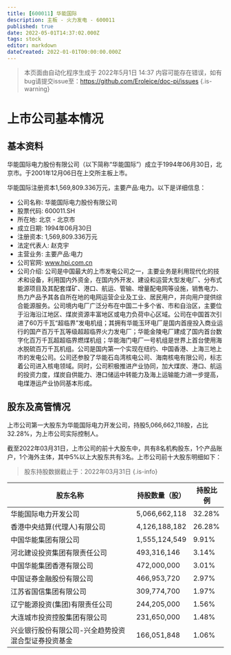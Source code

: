 ```yaml
---
title: [600011] 华能国际
description: 主板 - 火力发电 - 600011
published: true
date: 2022-05-01T14:37:02.000Z
tags: stock
editor: markdown
dateCreated: 2022-01-01T00:00:00.000Z
---
```


> 本页面由自动化程序生成于 2022年5月1日 14:37
> 内容可能存在错误，如有bug请提交issue至：https://github.com/Eroleice/doc-pi/issues
{.is-warning}

# 上市公司基本情况

## 基本资料

华能国际电力股份有限公司（以下简称“华能国际”）成立于1994年06月30日，北京市。于2001年12月06日在上交所主板上市。

华能国际注册资本1,569,809.336万元，主要产品:电力。以下是详细信息：

- 公司名称: 华能国际电力股份有限公司
- 股票代码: 600011.SH
- 所在地: 北京 - 北京市
- 成立日期: 1994年06月30日
- 注册资本: 1,569,809.336万元
- 法定代表人: 赵克宇
- 主营业务: 主要产品:电力
- 公司官网: www.hpi.com.cn
- 公司介绍: 公司是中国最大的上市发电公司之一，主要业务是利用现代化的技术和设备，利用国内外资金，在国内外开发、建设和运营大型发电厂、分布式能源项目及其配套煤矿、港口、航运、管输、增量配电网等设施，销售电力、热力产品予其各自所在地的电网运营企业及工业、居民用户，并向用户提供综合能源服务。公司境内电厂广泛分布在中国二十多个省、市和自治区，主要位于沿海沿江地区、煤炭资源丰富地区或电力负荷中心区域。公司在中国首次引进了60万千瓦“超临界”发电机组；其拥有华能玉环电厂是国内首座投入商业运行的国产百万千瓦等级超超临界火力发电厂；华能金陵电厂建成了国内首台数字化百万千瓦超超临界燃煤机组；华能海门电厂一号机组是世界上首台使用海水脱硫百万千瓦机组。公司是国内第一个实现在纽约、中国香港、上海三地上市的发电公司。公司还参股了华能石岛湾核电公司、海南核电有限公司，标志着公司进入核电领域。同时，公司积极推进产业协同，加大煤炭、港口、航运的投资力度，煤炭自供能力、港口储运中转能力及海上运输能力进一步提高，电煤港运产业协同基本形成。


## 股东及高管情况

上市公司第一大股东为华能国际电力开发公司，持股5,066,662,118股，占比32.28%，为上市公司实际控制人。

截至2022年03月31日，上市公司的前十大股东中，共有8名机构股东，1个产品账户，1个海外主体，其中5%以上大股东共有3名。上市公司前十大股东明细如下：

> 股东持股数据截止于：2022年03月31日
{.is-info}

| 股东名称 | 持股数量（股） | 持股比例 |
| --- | --- | --- |
| 华能国际电力开发公司 | 5,066,662,118 | 32.28% |
| 香港中央结算(代理人)有限公司 | 4,126,188,182 | 26.28% |
| 中国华能集团有限公司 | 1,555,124,549 | 9.91% |
| 河北建设投资集团有限责任公司 | 493,316,146 | 3.14% |
| 中国华能集团香港有限公司 | 472,000,000 | 3.01% |
| 中国证券金融股份有限公司 | 466,953,720 | 2.97% |
| 江苏省国信集团有限公司 | 309,774,700 | 1.97% |
| 辽宁能源投资(集团)有限责任公司 | 244,205,000 | 1.56% |
| 大连城市投资控股集团有限公司 | 231,650,000 | 1.48% |
| 兴业银行股份有限公司-兴全趋势投资混合型证券投资基金 | 166,051,848 | 1.06% |




